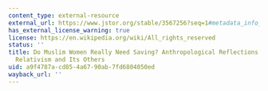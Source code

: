 ```yaml
---
content_type: external-resource
external_url: https://www.jstor.org/stable/3567256?seq=1#metadata_info_tab_contents
has_external_license_warning: true
license: https://en.wikipedia.org/wiki/All_rights_reserved
status: ''
title: Do Muslim Women Really Need Saving? Anthropological Reflections on Cultural
  Relativism and Its Others
uid: a9f4787a-cd85-4a67-90ab-7fd6804050ed
wayback_url: ''
---
```

